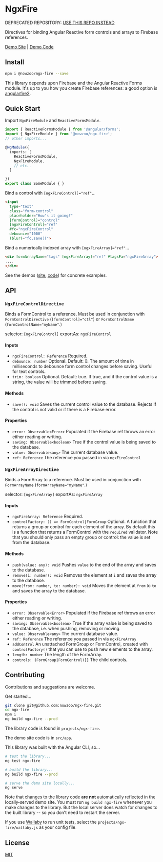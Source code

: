 # NgxFire

DEPRECATED REPOSITORY: [USE THIS REPO INSTEAD](https://github.com/nowzoo/ngx/tree/master/projects/ngx-fire)


Directives for binding Angular Reactive form controls and arrays to Firebase references.

[Demo Site](https://nowzoo.github.io/ngx-fire/) | [Demo Code](https://github.com/nowzoo/ngx-fire/tree/master/src/app)

## Install
```bash
npm i @nowzoo/ngx-fire --save
```

This library depends upon Firebase and the Angular Reactive Forms module. It's up to you how you create Firebase references: a good option is [angularfire2](https://github.com/angular/angularfire2).

## Quick Start

Import `NgxFireModule` and `ReactiveFormsModule`.
```typescript
import { ReactiveFormsModule } from '@angular/forms';
import { NgxFireModule } from '@nowzoo/ngx-fire';
// other imports...

@NgModule({
  imports: [
    ReactiveFormsModule,
    NgxFireModule,
    // etc..
  ]

})
export class SomeModule { }
```

Bind a control with `[ngxFireControl]="ref"`...
```html
<input
  type="text"
  class="form-control"
  placeholder="How's it going?"
  [formControl]="control"
  [ngxFireControl]="ref"
  #fc="ngxFireControl"
  debounce="1000"
  (blur)="fc.save()">
```

Bind a numerically indexed array with `[ngxFireArray]="ref"`...
```html
<div formArrayName="tags" [ngxFireArray]="ref" #tagsFa="ngxFireArray">
....
</div>
```

See the demos ([site](https://nowzoo.github.io/ngx-fire/), [code](https://github.com/nowzoo/ngx-fire/tree/master/src/app)) for concrete examples.

## API

### `NgxFireControlDirective`

Binds a FormControl to a reference. Must be used in conjunction with `FormControlDirective` (`[formControl]="ctl"`) or `FormControlName` (`formControlName="myName"`.)

selector: `[ngxFireControl]` exportAs: `ngxFireControl`

#### Inputs

- `ngxFireControl: Reference` Required.
- `debounce: number` Optional. Default: 0. The amount of time in milliseconds to debounce form control changes before saving. Useful for text controls.
- `trim: boolean` Optional. Default: true. If true, and if the control value is a string, the value will be trimmed before saving.

#### Methods

- `save(): void` Saves the current control value to the database. Rejects if the control is not valid or if there is a Firebase error.

#### Properties

- `error: Observable<Error>` Populated if the Firebase ref throws an error either reading or writing.
- `saving: Observable<boolean>` True if the control value is being saved to the database.
- `value: Observable<any>` The current database value.
- `ref: Reference` The reference you passed in via `ngxFireControl`


### `NgxFireArrayDirective`

Binds a FormArray to a reference. Must be used in conjunction with  `FormArrayName` (`formArrayName="myName"`.)

selector: `[ngxFireArray]` exportAs: `ngxFireArray`

#### Inputs

- `ngxFireArray: Reference` Required.
- `controlFactory: () => FormControl|FormGroup` Optional. A function that returns a group or control for each element of the array. By default this is a function that returns a FormControl with the `required` validator. Note that you should only pass an empty group or control: the value is set from the database.

#### Methods

- `push(value: any): void` Pushes `value` to the end of the array and saves to the database.
- `remove(i: number): void` Removes the element at `i` and saves the array to the database.
- `move(from: number, to: number): void` Moves the element at `from` to `to` and saves the array to the database.

#### Properties

- `error: Observable<Error>` Populated if the Firebase ref throws an error either reading or writing.
- `saving: Observable<boolean>` True if the array value is being saved to the database, i.e. when pushing, removing or moving.
- `value: Observable<any>` The current database value.
- `ref: Reference` The reference you passed in via `ngxFireArray`
- `addControl` An unattached FormGroup or FormControl, created with `controlFactory()` that you can use to push new elements to the array.
- `length: number` The length of the FormArray.
- `controls: (FormGroup|FormControl)[]` The child controls.

## Contributing
Contributions and suggestions are welcome.

Get started...
```bash
git clone git@github.com:nowzoo/ngx-fire.git
cd ngx-fire
npm i
ng build ngx-fire --prod
```

The library code is found in `projects/ngx-fire`.

The demo site code is in `src/app`.

This library was built with the Angular CLI, so...

```bash
# test the library...
ng test ngx-fire

# build the library...
ng build ngx-fire --prod

# serve the demo site locally...
ng serve
```

Note that changes to the library code **are not** automatically reflected in the locally-served demo site. You must run `ng build ngx-fire` whenever you make changes to the library. But the local server does watch for changes to the built library -- so you don't need to restart the server.

If you use [Wallaby](https://wallabyjs.com/) to run unit tests, select the `projects/ngx-fire/wallaby.js` as your config file.

## License
[MIT](https://github.com/nowzoo/ngx-fire/blob/master/LICENSE)
